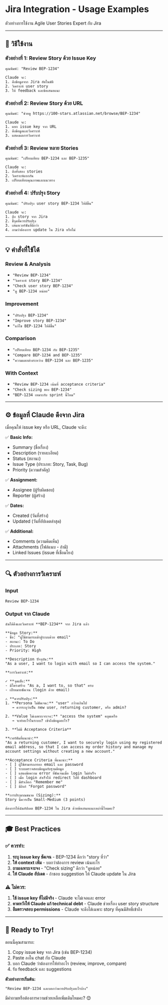 # Jira Integration - Usage Examples

ตัวอย่างการใช้งาน Agile User Stories Expert กับ Jira

---

## 🎯 วิธีใช้งาน

### ตัวอย่างที่ 1: Review Story ด้วย Issue Key
```
คุณพิมพ์: "Review BEP-1234"

Claude จะ:
1. ดึงข้อมูลจาก Jira อัตโนมัติ
2. วิเคราะห์ user story
3. ให้ feedback และข้อเสนอแนะ
```

### ตัวอย่างที่ 2: Review Story ด้วย URL
```
คุณพิมพ์: "ช่วยดู https://100-stars.atlassian.net/browse/BEP-1234"

Claude จะ:
1. แยก issue key จาก URL
2. ดึงข้อมูลและวิเคราะห์
3. แสดงผลการวิเคราะห์
```

### ตัวอย่างที่ 3: Review หลาย Stories
```
คุณพิมพ์: "เปรียบเทียบ BEP-1234 และ BEP-1235"

Claude จะ:
1. ดึงทั้งสอง stories
2. วิเคราะห์แยกกัน
3. เปรียบเทียบคุณภาพและแนวทาง
```

### ตัวอย่างที่ 4: ปรับปรุง Story
```
คุณพิมพ์: "ปรับปรุง user story BEP-1234 ให้ดีขึ้น"

Claude จะ:
1. ดึง story จาก Jira
2. ชี้จุดที่ควรปรับปรุง
3. เสนอเวอร์ชันที่ดีกว่า
4. ถามว่าต้องการ update ใน Jira หรือไม่
```

---

## 💡 คำสั่งที่ใช้ได้

### Review & Analysis
- `"Review BEP-1234"`
- `"วิเคราะห์ story BEP-1234"`
- `"Check user story BEP-1234"`
- `"ดู BEP-1234 หน่อย"`

### Improvement
- `"ปรับปรุง BEP-1234"`
- `"Improve story BEP-1234"`
- `"แก้ไข BEP-1234 ให้ดีขึ้น"`

### Comparison
- `"เปรียบเทียบ BEP-1234 กับ BEP-1235"`
- `"Compare BEP-1234 and BEP-1235"`
- `"ความแตกต่างระหว่าง BEP-1234 และ BEP-1235"`

### With Context
- `"Review BEP-1234 เน้นที่ acceptance criteria"`
- `"Check sizing ของ BEP-1234"`
- `"BEP-1234 เหมาะกับ sprint นี้ไหม"`

---

## ⚙️ ข้อมูลที่ Claude ดึงจาก Jira

เมื่อคุณให้ issue key หรือ URL, Claude จะดึง:

✅ **Basic Info:**
- Summary (ชื่อเรื่อง)
- Description (รายละเอียด)
- Status (สถานะ)
- Issue Type (ประเภท: Story, Task, Bug)
- Priority (ความสำคัญ)

✅ **Assignment:**
- Assignee (ผู้รับผิดชอบ)
- Reporter (ผู้สร้าง)

✅ **Dates:**
- Created (วันที่สร้าง)
- Updated (วันที่อัปเดตล่าสุด)

✅ **Additional:**
- Comments (ความคิดเห็น)
- Attachments (ไฟล์แนบ - ถ้ามี)
- Linked Issues (issue ที่เชื่อมโยง)

---

## 🔍 ตัวอย่างการวิเคราะห์

### Input
```
Review BEP-1234
```

### Output จาก Claude
```
ฉันได้ดึงและวิเคราะห์ **BEP-1234** จาก Jira แล้ว

**ข้อมูล Story:**
- ชื่อ: "ผู้ใช้สามารถเข้าสู่ระบบด้วย email"
- สถานะ: To Do
- ประเภท: Story
- Priority: High

**Description ปัจจุบัน:**
"As a user, I want to login with email so I can access the system."

**การวิเคราะห์:**

✓ **จุดแข็ง:**
- มีโครงสร้าง "As a, I want to, so that" ครบ
- เป้าหมายชัดเจน (login ด้วย email)

⚠️ **ควรปรับปรุง:**
1. **Persona ไม่ชัดเจน:** "user" กว้างเกินไป
   → ควรระบุว่าเป็น new user, returning customer, หรือ admin?
   
2. **Value ไม่เฉพาะเจาะจง:** "access the system" คลุมเครือ
   → จะทำอะไรในระบบ? เข้าถึงข้อมูลอะไร?
   
3. **ไม่มี Acceptance Criteria**

**เวอร์ชันที่แนะนำ:**
"As a returning customer, I want to securely login using my registered email address, so that I can access my order history and manage my account settings without creating a new account."

**Acceptance Criteria ที่แนะนำ:**
- [ ] ผู้ใช้สามารถกรอก email และ password
- [ ] ระบบตรวจสอบข้อมูลกับฐานข้อมูล
- [ ] แสดงข้อความ error ที่ชัดเจนเมื่อ login ไม่สำเร็จ
- [ ] เมื่อ login สำเร็จให้ redirect ไปที่ dashboard
- [ ] มีตัวเลือก "Remember me"
- [ ] มีลิงก์ "Forgot password"

**การประมาณขนาด (Sizing):**
Story นี้ควรเป็น Small-Medium (3 points)

ต้องการให้ฉันอัปเดต BEP-1234 ใน Jira ด้วยข้อเสนอแนะเหล่านี้ไหมคะ?
```

---

## 🎓 Best Practices

### ✅ ควรทำ:
1. **ระบุ issue key ชัดเจน** - BEP-1234 ดีกว่า "story ที่ว่า"
2. **ให้ context เพิ่ม** - บอกว่าต้องการ review เน้นอะไร
3. **ถามเฉพาะเจาะจง** - "Check sizing" ดีกว่า "ดูหน่อย"
4. **ให้ Claude อัปเดต** - ถ้าชอบ suggestion ให้ Claude update ใน Jira

### ⚠️ ไม่ควร:
1. **ใช้ issue key ที่ไม่มีจริง** - Claude จะไม่เจอและ error
2. **คาดหวังให้ Claude แก้ technical debt** - Claude ช่วยเรื่อง user story structure
3. **ลืมตรวจสอบ permissions** - Claude จะดึงได้เฉพาะ story ที่คุณมีสิทธิ์เข้าถึง

---

## 🚀 Ready to Try!

ตอนนี้คุณสามารถ:
1. Copy issue key จาก Jira (เช่น BEP-1234)
2. Paste ลงใน chat กับ Claude
3. บอก Claude ว่าต้องการให้ทำอะไร (review, improve, compare)
4. รับ feedback และ suggestions

**ตัวอย่างการเริ่มต้น:**
```
"Review BEP-1234 และบอกว่าควรปรับปรุงอะไรบ้าง"
```

มีคำถามหรือต้องการความช่วยเหลือเพิ่มเติมไหมคะ? 😊
